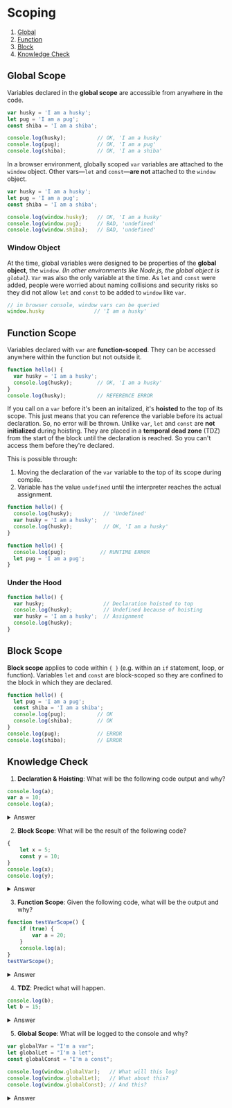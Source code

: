 # Scoping
1. [Global](#global-scope)
2. [Function](#function-scope)
3. [Block](#block-scope)
4. [Knowledge Check](#knowledge-check)

## Global Scope
Variables declared in the **global scope** are accessible from anywhere in the code. 

```js
var husky = 'I am a husky';
let pug = 'I am a pug';
const shiba = 'I am a shiba';

console.log(husky);          // OK, 'I am a husky'
console.log(pug);            // OK, 'I am a pug'
console.log(shiba);          // OK, 'I am a shiba'
```

In a browser environment, globally scoped `var` variables are attached to the `window` object. Other vars—`let` and `const`—**are not** attached to the `window` object.

```js
var husky = 'I am a husky';
let pug = 'I am a pug';
const shiba = 'I am a shiba';

console.log(window.husky);   // OK, 'I am a husky'
console.log(window.pug);     // BAD, 'undefined'
console.log(window.shiba);   // BAD, 'undefined'
```

### Window Object
At the time, global variables were designed to be properties of the **global object**, the `window`. _(In other environments like Node.js, the global object is `global`)_. `Var` was also the only variable at the time. As `let` and `const` were added, people were worried about naming collisions and security risks so they did not allow `let` and `const` to be added to `window` like `var`.

```js
// in browser console, window vars can be queried
window.husky                // 'I am a husky'
```


## Function Scope
Variables declared with `var` are **function-scoped**. They can be accessed anywhere within the function but not outside it.
```js
function hello() {
  var husky = 'I am a husky';
  console.log(husky);        // OK, 'I am a husky'
}
console.log(husky);          // REFERENCE ERROR
```

If you call on a `var` before it's been an initalized, it's **hoisted** to the top of its scope. This just means that you can reference the variable before its actual declaration. So, no error will be thrown. Unlike `var`, `let` and `const` are **not initialized** during hoisting. They are placed in a **temporal dead zone** (TDZ) from the start of the block until the declaration is reached. So you can't access them before they're declared.

This is possible through:
1. Moving the declaration of the `var` variable to the top of its scope during compile.
2. Variable has the value `undefined` until the interpreter reaches the actual assignment.

```js
function hello() {
  console.log(husky);          // 'Undefined'
  var husky = 'I am a husky';
  console.log(husky);          // OK, 'I am a husky'
}
```

```js
function hello() {
  console.log(pug);           // RUNTIME ERROR
  let pug = 'I am a pug';
}
```
### Under the Hood
```js
function hello() {
  var husky;                   // Declaration hoisted to top
  console.log(husky);          // Undefined because of hoisting
  var husky = 'I am a husky';  // Assignment
  console.log(husky);
}
```

## Block Scope
**Block scope** applies to code within `{ }` (e.g. within an `if` statement, loop, or function). Variables `let` and `const` are block-scoped so they are confined to the block in which they are declared.
```js
function hello() {
  let pug = 'I am a pug';
  const shiba = 'I am a shiba';
  console.log(pug);          // OK
  console.log(shiba);        // OK
}
console.log(pug);            // ERROR
console.log(shiba);          // ERROR
```

## Knowledge Check
1. **Declaration & Hoisting**: What will be the following code output and why?
```js
console.log(a); 
var a = 10;
console.log(a); 
```
<details>
  <summary>Answer</summary>
  First, <b>undefined</b> because variable a was hoisted. Then, <b>10</b>.  
</details>

2. **Block Scope**: What will be the result of the following code?
```js
{
    let x = 5;
    const y = 10;
}
console.log(x); 
console.log(y); 
```
<details>
  <summary>Answer</summary>
  Both result in **ERROR** because x and y are only accessible from inside { }.  
</details>

3. **Function Scope**: Given the following code, what will be the output and why?
```js
function testVarScope() {
    if (true) {
        var a = 20;
    }
    console.log(a); 
}
testVarScope();
```
<details>
  <summary>Answer</summary>
  Output is **20** because var is function-scoped, so the variable a declared inside the if block is accessible anywhere within the function scope.
</details>

4. **TDZ**: Predict what will happen.
```js
console.log(b);
let b = 15;
```
<details>
  <summary>Answer</summary>
  An **ERROR** is produced because let is hoisted and stays in the TDZ until initialized.
</details>

5. **Global Scope**: What will be logged to the console and why?
```js
var globalVar = "I'm a var";
let globalLet = "I'm a let";
const globalConst = "I'm a const";

console.log(window.globalVar);   // What will this log?
console.log(window.globalLet);   // What about this?
console.log(window.globalConst); // And this?
```
<details>
  <summary>Answer</summary>
  First, **'I'm a var'**. Second and third, **undefined**. Only var can be attached to window object.
</details>
